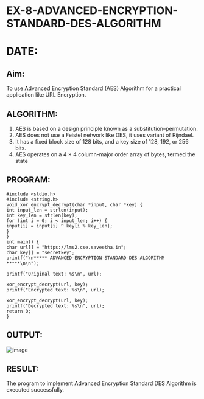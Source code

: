 # EX-8-ADVANCED-ENCRYPTION-STANDARD-DES-ALGORITHM

# DATE:

## Aim:
  To use Advanced Encryption Standard (AES) Algorithm for a practical application like URL Encryption.

## ALGORITHM: 
  1. AES is based on a design principle known as a substitution–permutation. 
  2. AES does not use a Feistel network like DES, it uses variant of Rijndael. 
  3. It has a fixed block size of 128 bits, and a key size of 128, 192, or 256 bits. 
  4. AES operates on a 4 × 4 column-major order array of bytes, termed the state

## PROGRAM: 
```
#include <stdio.h>
#include <string.h>
void xor_encrypt_decrypt(char *input, char *key) {
int input_len = strlen(input);
int key_len = strlen(key);
for (int i = 0; i < input_len; i++) {
input[i] = input[i] ^ key[i % key_len];
}
}
int main() {
char url[] = "https://lms2.cse.saveetha.in";
char key[] = "secretkey";
printf("\n***** ADVANCED-ENCRYPTION-STANDARD-DES-ALGORITHM *****\n\n");

printf("Original text: %s\n", url);

xor_encrypt_decrypt(url, key);
printf("Encrypted text: %s\n", url);

xor_encrypt_decrypt(url, key);
printf("Decrypted text: %s\n", url);
return 0;
}

```

## OUTPUT:
![image](https://github.com/user-attachments/assets/80f7a3b6-25a6-435d-bce0-72f165966cc8)


## RESULT: 
The program to implement Advanced Encryption Standard DES Algorithm is executed successfully.
